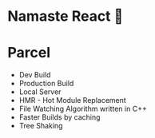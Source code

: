 # Namaste React 🙏

# Parcel
- Dev Build
- Production Build
- Local Server
- HMR - Hot Module Replacement
- File Watching Algorithm written in C++
- Faster Builds by caching
- Tree Shaking